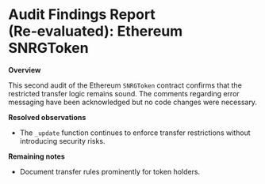 # Audit Findings Report (Re‑evaluated): Ethereum SNRGToken

**Overview**

This second audit of the Ethereum `SNRGToken` contract confirms that the restricted transfer logic remains sound.  The comments regarding error messaging have been acknowledged but no code changes were necessary.

**Resolved observations**

- The `_update` function continues to enforce transfer restrictions without introducing security risks.

**Remaining notes**

- Document transfer rules prominently for token holders.